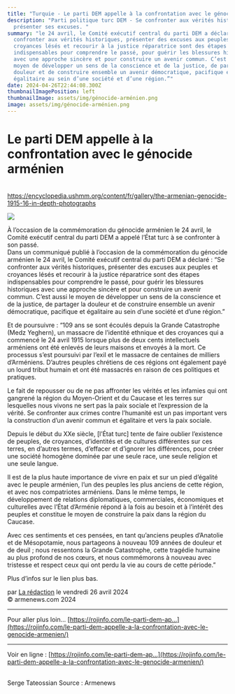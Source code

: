 ```yaml
---
title: "Turquie - Le parti DEM appelle à la confrontation avec le génocide arménien "
description: "Parti politique turc DEM - Se confronter aux vérités historiques,
  présenter ses excuses. "
summary: "le 24 avril, le Comité exécutif central du parti DEM a déclaré : “Se
  confronter aux vérités historiques, présenter des excuses aux peuples et
  croyances lésés et recourir à la justice réparatrice sont des étapes
  indispensables pour comprendre le passé, pour guérir les blessures historiques
  avec une approche sincère et pour construire un avenir commun. C’est aussi le
  moyen de développer un sens de la conscience et de la justice, de partager la
  douleur et de construire ensemble un avenir démocratique, pacifique et
  égalitaire au sein d’une société et d’une région.”"
date: 2024-04-26T22:44:08.300Z
thumbnailImagePosition: left
thumbnailImage: assets/img/génocide-arménien.png
image: assets/img/génocide-arménien.png
---
```

<!--StartFragment-->

# Le parti DEM appelle à la confrontation avec le génocide arménien

\
https://encyclopedia.ushmm.org/content/fr/gallery/the-armenian-genocide-1915-16-in-depth-photographs

![](https://www.armenews.com/IMG/arton115275.png)

À l’occasion de la commémoration du génocide arménien le 24 avril, le Comité exécutif central du parti DEM a appelé l’État turc à se confronter à son passé.\
Dans un communiqué publié à l’occasion de la commémoration du génocide arménien le 24 avril, le Comité exécutif central du parti DEM a déclaré : “Se confronter aux vérités historiques, présenter des excuses aux peuples et croyances lésés et recourir à la justice réparatrice sont des étapes indispensables pour comprendre le passé, pour guérir les blessures historiques avec une approche sincère et pour construire un avenir commun. C’est aussi le moyen de développer un sens de la conscience et de la justice, de partager la douleur et de construire ensemble un avenir démocratique, pacifique et égalitaire au sein d’une société et d’une région.”

Et de poursuivre : “109 ans se sont écoulés depuis la Grande Catastrophe (Medz Yeghern), un massacre de l’identité ethnique et des croyances qui a commencé le 24 avril 1915 lorsque plus de deux cents intellectuels arméniens ont été enlevés de leurs maisons et envoyés à la mort. Ce processus s’est poursuivi par l’exil et le massacre de centaines de milliers d’Arméniens. D’autres peuples chrétiens de ces régions ont également payé un lourd tribut humain et ont été massacrés en raison de ces politiques et pratiques.

Le fait de repousser ou de ne pas affronter les vérités et les infamies qui ont gangrené la région du Moyen-Orient et du Caucase et les terres sur lesquelles nous vivons ne sert pas la paix sociale et l’expression de la vérité. Se confronter aux crimes contre l’humanité est un pas important vers la construction d’un avenir commun et égalitaire et vers la paix sociale.

Depuis le début du XXe siècle, \[l’État turc] tente de faire oublier l’existence de peuples, de croyances, d’identités et de cultures différentes sur ces terres, en d’autres termes, d’effacer et d’ignorer les différences, pour créer une société homogène dominée par une seule race, une seule religion et une seule langue.

Il est de la plus haute importance de vivre en paix et sur un pied d’égalité avec le peuple arménien, l’un des peuples les plus anciens de cette région, et avec nos compatriotes arméniens. Dans le même temps, le développement de relations diplomatiques, commerciales, économiques et culturelles avec l’État d’Arménie répond à la fois au besoin et à l’intérêt des peuples et constitue le moyen de construire la paix dans la région du Caucase.

Avec ces sentiments et ces pensées, en tant qu’anciens peuples d’Anatolie et de Mésopotamie, nous partageons à nouveau 109 années de douleur et de deuil ; nous ressentons la Grande Catastrophe, cette tragédie humaine au plus profond de nos cœurs, et nous commémorons à nouveau avec tristesse et respect ceux qui ont perdu la vie au cours de cette période.”

Plus d’infos sur le lien plus bas.

par [La rédaction](https://www.armenews.com/spip.php?page=auteur&id_auteur=4) le vendredi 26 avril 2024\
© armenews.com 2024

- - -

Pour aller plus loin... [https://rojinfo.com/le-parti-dem-ap...](https://rojinfo.com/le-parti-dem-appelle-a-la-confrontation-avec-le-genocide-armenien/)

- - -

Voir en ligne : [https://rojinfo.com/le-parti-dem-ap...](https://rojinfo.com/le-parti-dem-appelle-a-la-confrontation-avec-le-genocide-armenien/)

\
Serge Tateossian    Source : Armenews